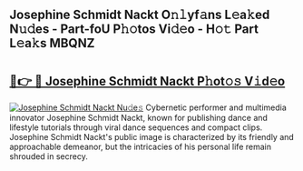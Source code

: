 ## Josephine Schmidt Nackt O𝚗𝚕yf𝚊ns L𝚎a𝚔ed N𝚞𝚍es - Part-foU P𝚑𝚘tos Vi𝚍𝚎o - H𝚘𝚝 Part L𝚎a𝚔s MBQNZ

# <h2><a href="http://kfcdn76.oniu.top/?m=Josephine+Schmidt+Nackt">🔗👉 🔴 Josephine Schmidt Nackt P𝚑ot𝚘𝚜 V𝚒d𝚎o</a></h2>

[![Josephine Schmidt Nackt Nu𝚍e𝚜](https://i.imgur.com/0qMVB7G.gif)](http://kfcdn76.oniu.top/?m=Josephine+Schmidt+Nackt)
Cybernetic performer and multimedia innovator Josephine Schmidt Nackt, known for publishing dance and lifestyle tutorials through viral dance sequences and compact clips. Josephine Schmidt Nackt's public image is characterized by its friendly and approachable demeanor, but the intricacies of his personal life remain shrouded in secrecy.  
